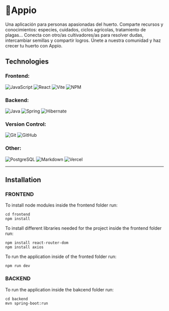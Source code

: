 # 🥬Appio

Una aplicación para personas apasionadas del huerto. Comparte recursos y conocimientos: especies, cuidados, ciclos agrícolas, tratamiento de plagas...
Conecta con otro/as cultivadores/as para resolver dudas, intercambiar semillas y compartir logros.
Únete a nuestra comunidad y haz crecer tu huerto con Appio.

## Technologies
### Frontend:
![JavaScript](https://img.shields.io/badge/JavaScript-323330?style=for-the-badge&logo=javascript&logoColor=F7DF1E)
![React](https://img.shields.io/badge/React-20232A?style=for-the-badge&logo=react&logoColor=61DAFB)
![Vite ](https://img.shields.io/badge/Vite-B73BFE?style=for-the-badge&logo=vite&logoColor=FFD62E)
![NPM](https://img.shields.io/badge/npm-CB3837?style=for-the-badge&logo=npm&logoColor=white)



### Backend:
![Java](https://img.shields.io/badge/java-%23ED8B00.svg?style=for-the-badge&logo=openjdk&logoColor=white)
![Spring](https://img.shields.io/badge/Spring-6DB33F?style=for-the-badge&logo=spring&logoColor=white)
![Hibernate](https://img.shields.io/badge/Hibernate-59666C?style=for-the-badge&logo=Hibernate&logoColor=white)

### Version Control:
![Git](https://img.shields.io/badge/git-%23F05033.svg?style=for-the-badge&logo=git&logoColor=white) ![GitHub](https://img.shields.io/badge/GitHub-100000?style=for-the-badge&logo=github&logoColor=white)

### Other:
![PostgreSQL](    https://img.shields.io/badge/PostgreSQL-316192?style=for-the-badge&logo=postgresql&logoColor=white)
![Markdown](https://img.shields.io/badge/markdown-%23000000.svg?style=for-the-badge&logo=markdown&logoColor=white)
![Vercel](https://img.shields.io/badge/Vercel-000000?style=for-the-badge&logo=vercel&logoColor=white)


---

## Installation
### FRONTEND
To install node modules inside the frontend folder run:

```
cd frontend
npm install 
```

To install different libraries needed for the project inside the frontend folder run:
```
npm install react-router-dom
npm install axios
```
To run the application inside of the fronted folder run:
```
npm run dev
```
### BACKEND
To run the application inside the bakcend folder run:
```
cd backend 
mvn spring-boot:run
```
